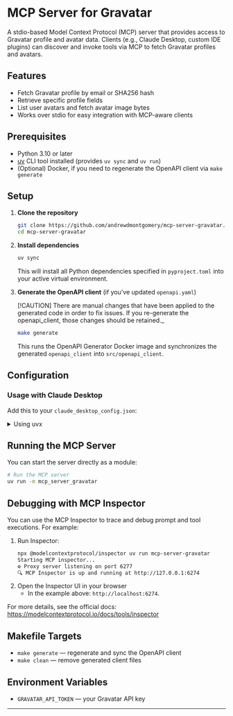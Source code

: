# MCP Server for Gravatar

A stdio-based Model Context Protocol (MCP) server that provides access to Gravatar profile and avatar data. Clients (e.g., Claude Desktop, custom IDE plugins) can discover and invoke tools via MCP to fetch Gravatar profiles and avatars.

## Features

- Fetch Gravatar profile by email or SHA256 hash
- Retrieve specific profile fields
- List user avatars and fetch avatar image bytes
- Works over stdio for easy integration with MCP-aware clients

## Prerequisites

- Python 3.10 or later
- [uv](https://github.com/uvdevtool/uv) CLI tool installed (provides `uv sync` and `uv run`)
- (Optional) Docker, if you need to regenerate the OpenAPI client via `make generate`

## Setup

1. **Clone the repository**

   ```bash
   git clone https://github.com/andrewdmontgomery/mcp-server-gravatar.git
   cd mcp-server-gravatar
   ```

2. **Install dependencies**

   ```bash
   uv sync
   ```

   This will install all Python dependencies specified in `pyproject.toml` into your active virtual environment.

3. **Generate the OpenAPI client** (if you’ve updated `openapi.yaml`)
    
    [!CAUTION]
    There are manual changes that have been applied to the generated code in order to fix issues.  If you re-generate the openapi_client, those changes should be retained._

   ```bash
   make generate
   ```

   This runs the OpenAPI Generator Docker image and synchronizes the generated `openapi_client` into `src/openapi_client`.

## Configuration

### Usage with Claude Desktop

Add this to your `claude_desktop_config.json`:

<details>
<summary>Using uvx</summary>

```json
"mcpServers": {
  "git": {
    "command": "uvx",
    "args": ["--from", "git+https://github.com/andrewdmontgomery/mcp-server-gravatar", "mcp-server-git"]
  }
}
```
</details>

## Running the MCP Server

You can start the server directly as a module:

```bash
# Run the MCP server
uv run -m mcp_server_gravatar
```


## Debugging with MCP Inspector

You can use the MCP Inspector to trace and debug prompt and tool executions. For example:

1. Run Inspector:
   ```bash
   npx @modelcontextprotocol/inspector uv run mcp-server-gravatar
   Starting MCP inspector...
   ⚙️ Proxy server listening on port 6277
   🔍 MCP Inspector is up and running at http://127.0.0.1:6274
   ```
2. Open the Inspector UI in your browser
   - In the example above: `http://localhost:6274`.

For more details, see the official docs:  
https://modelcontextprotocol.io/docs/tools/inspector


## Makefile Targets

- `make generate` — regenerate and sync the OpenAPI client
- `make clean`    — remove generated client files

## Environment Variables

- `GRAVATAR_API_TOKEN` — your Gravatar API key

---

